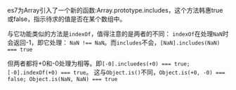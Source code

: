 es7为Array引入了一个新的函数:Array.prototype.includes，这个方法韩惠true或false，指示待求的值是否在某个数组中。

与它功能类似的方法是`indexOf`，值得注意的是两者的不同：
`indexOf`在处理`NaN`时会返回-1，即它处理： `NaN !== NaN`。而`includes`不会，`[NaN].includes(NaN) === true`

但两者都将+0和-0处理为相等。即`[-0].incluedes(+0) === true; [-0].indexOf(+0) === true`。
这与`Object.is()`不同，`Object.is(+0, -0) === false; Object.is(NaN, NaN) === true`